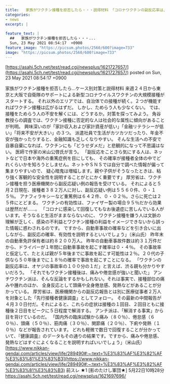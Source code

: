 ```yaml
---
title:   家族がワクチン接種を拒否したら・・・説得材料 「コロナワクチンの副反応率は、自動車事故率の１００分の１だ」★3  
categories:
- news
excerpt: |
  
feature_text: |
  ##   家族がワクチン接種を拒否したら・・・...
  Sun, 23 May 2021 08:54:17  +0900
feature_image: "https://picsum.photos/2560/600?image=733"
image: "https://picsum.photos/2560/600?image=733"
---
```


[https://asahi.5ch.net/test/read.cgi/newsplus/1621727657/](https://asahi.5ch.net/test/read.cgi/newsplus/1621727657/)
posted on Sun, 23 May 2021 08:54:17  +0900

<!--more-->

家族がワクチン接種を拒否したら…ケース別対策と説得材料 来週２４日から東京と大阪で自衛隊のサポートによる新型コロナウイルスワクチンの大規模接種がスタートする。 それ以外のエリアでは、自治体での接種が続く。２つが機能すればワクチン接種は広がるはずだ。 しかし、ためらう人も少なくない。 では、接種をためらう人の不安を解くには、どうするか。対策を探ってみよう。 角谷教授らの調査では、ワクチン接種に否定的な人は社会的な属性に傾向があることが判明。 興味深いのが「家計収入および家計資産が低い」「金融リテラシーが低い」「将来不安が大きい」の３つ。 派遣社員で生活がカツカツだったり、年金不安が強かったりすると、金融知識も乏しくなりやすい。 そんな生活への不安で自暴自棄になれば、ワクチンにも「どうせダメだ」と悲観的になって不思議はない。 医師で作家の米山公啓氏が言う。 「副反応をことさら気にする人は、ネットなどで日本や海外の重篤症例を目にしても、 その確率が接種者全体の中でどれくらいかを知ろうとしません。ネットやＳＮＳでは自分で調べた情報が偏って集まりやすいので、 疑心暗鬼は増幅します。親や子供がそうなったときは、粘り強く客観的な安全性を説明することがとにかく重要です」 厚労省は、ワクチン接種を担う医療機関から副反応疑い例の報告を受けている。 それによると５月２日現在、接種者３８２万人に対し、副反応疑い例は５５６０件、０・１５％。 アナフィラキシーなど重篤例は６４２件、０・０２％。さらに死亡は２５件にとどまる。 ワクチンの有効性は、ファイザー製の場合９５％だから効果は歴然だが……。 「コロナに感染して回復してもなお後遺症に苦しんでいる人がいます。そうなると生活がままならないのに、 ワクチン接種を嫌う人は文脈の理解が乏しく、感染の不利益とワクチン接種の利益をイメージできないから誤った情報に惑わされるのです。 ですから、自動車事故の確率などを引き合いに出しながら、副反応の確率、有効性を説明するといいでしょう」（米山氏） 昨年末の自動車免許保有者は約８２００万人。 昨年の自動車事故件数は約３１万件だから、ドライバーが１年間に自動車事故を起こす確率は０・４％。 その事故率と仮定して、たとえば親が５年後までに事故を起こす可能性は２％。２０代の子供なら５０年後までに１８％の確率で事故を起こすことになる。 「ワクチンの副反応率は、オヤジの事故率の１００分の１だ」と言えば、渋る親も分かりやすいだろう。 「それでもワクチン接種後は、痛みや倦怠感が強いと聞いた」 アンチワクチン派は、そんな反論をするかもしれない。それは事実で、接種部位の痛みや腫れのほか、 全身反応として頭痛や全身倦怠感、発熱などがあることが分かっている。 厚労省は、医療機関からの副反応報告とは別に医療従事者２万人を対象とした「先行接種者健康調査」としてフォロー。 その最新の中間報告が４月３０日付だ。それによると、これらの症状は接種の１回目、２回目ともに接種後２日目をピークに５日程度で解消する。 アンチ派は、「解消する事実」から目を背けているのだ。 「国内外の臨床試験から痛み（８０％）、倦怠感（６０％）、頭痛（５０％）、筋肉痛（３０％）、関節痛（２０％）、下痢や発熱（１０％）などが報告されています。 どれも軽微で数日で回復することが分かっていて、『健康調査』のデータもその通りの結果です。ですから、痛みや倦怠感、発熱などはすぐによくなることを説明すればいいでしょう」（米山氏） [https://www.nikkan-gendai.com/articles/view/life/289490#:~:text=%E3%83%AF%E3%82%AF%E3%83%81%E3%83%B3](https://www.nikkan-gendai.com/articles/view/life/289490#:~:text=%E3%83%AF%E3%82%AF%E3%83%81%E3%83%B3) 前スレ ★1 [影のたけし軍団★] 5月22日10時28分 https://asahi.5ch.net/test/read.cgi/newsplus/1621697696/

